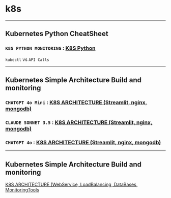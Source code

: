 # k8s
---
## Kubernetes Python CheatSheet

### `K8S PYTHON MONITORING` : [K8S Python](k8s_monitoring.md)
`kubectl` vs `API Calls`


---
## Kubernetes Simple Architecture Build and monitoring

### `CHATGPT 4o Mini` : [K8S ARCHITECTURE (Streamlit, nginx, mongodb)](k8s_simple_mini.md)
### `CLAUDE SONNET 3.5` : [K8S ARCHITECTURE (Streamlit, nginx, mongodb)](k8s_simple_sonnet.md)
### `CHATGPT 4o` : [K8S ARCHITECTURE (Streamlit, nginx, mongodb)](k8s_simple_gpt.md)

---

## Kubernetes Simple Architecture Build and monitoring

[K8S ARCHITECTURE (WebService, LoadBalancing, DataBases, MonitoringTools](k8s_build.md)

